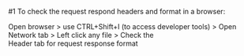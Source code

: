 #1 To check the request respond headers and format in a browser:
    
   Open browser > use CTRL+Shift+I (to access developer tools) > Open Network tab > Left click any file > Check the     
   Header tab for request response format 
